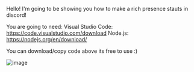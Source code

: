 Hello! I'm going to be showing you how to make a rich presence stauts in discord! 

You are going to need:
Visual Studio Code: https://code.visualstudio.com/download
Node.js: https://nodejs.org/en/download/

You can download/copy code above its free to use :)

![image](https://user-images.githubusercontent.com/79312009/113366155-191a3680-93a4-11eb-95df-07236b05f156.png)
